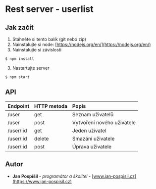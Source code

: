# Rest server - userlist

## Jak začít

1. Stáhněte si tento balík (git nebo zip)
2. Nainstalujte si node: [https://nodejs.org/en/](https://nodejs.org/en/)
3. Nainstalujte si závislosti

```
$ npm install
```

3. Nastartujte server

```
$ npm start
```

## API

| Endpoint  | HTTP metoda | Popis                      |
| :-------- | :---------- | :------------------------- |
| /user     | get         | Seznam uživatelů           |
| /user     | post        | Vytvoření nového uživatele |
| /user/:id | get         | Jeden uživatel             |
| /user/:id | delete      | Smazání uživatele          |
| /user/:id | post        | Úprava uživatele           |

## Autor

- **Jan Pospíšil** - _programátor a školitel_ - [www.jan-pospisil.cz](https://www.jan-pospisil.cz)
